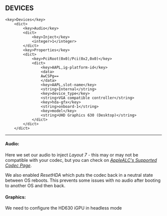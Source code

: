 
## DEVICES


```markup
<key>Devices</key>
	<dict>
		<key>Audio</key>
		<dict>
			<key>Inject</key>
			<integer>1</integer>
		</dict>
		<key>Properties</key>
		<dict>
			<key>PciRoot(0x0)/Pci(0x2,0x0)</key>
			<dict>
				<key>AAPL,ig-platform-id</key>
				<data>
				AwCSPg==
				</data>
				<key>AAPL,slot-name</key>
				<string>Internal</string>
				<key>device_type</key>
				<string>VGA compatible controller</string>
				<key>hda-gfx</key>
				<string>onboard-1</string>
				<key>model</key>
				<string>UHD Graphics 630 (Desktop)</string>
			</dict>
		</dict>
	</dict>

```

---
#### Audio:

Here we set our audio to inject _Layout 7_ - this may or may not be compatible with your codec, but you can check on [_AppleALC's Supported Codec Page_](https://github.com/acidanthera/AppleALC/wiki/Supported-codecs).

We also enabled _ResetHDA_ which puts the codec back in a neutral state between OS reboots. This prevents some issues with no audio after booting to another OS and then back.

#### Graphics:

We need to configure the HD630 iGPU in headless mode